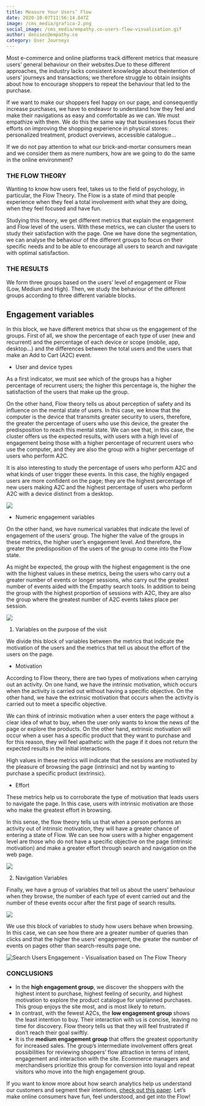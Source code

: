 ```yaml
---
title: Measure Your Users’ Flow
date: 2020-10-07T11:56:14.847Z
image: /cms_media/grafica-2.png
social_image: /cms_media/empathy.co-users-flow-visualisation.gif
author: denisec@empathy.co
category: User Journeys
---
```

Most e-commerce and online platforms track different metrics that measure users’ general behaviour on their websites.Due to these different approaches, the industry lacks consistent knowledge about theintention of users’ journeys and transactions; we therefore struggle to obtain insights about how to encourage shoppers to repeat the behaviour that led to the purchase.

If we want to make our shoppers feel happy on our page, and consequently increase purchases, we have to endeavor to understand how they feel and make their navigations as easy and comfortable as we can. We must empathize with them. We do this the same way that businesses focus their efforts on improving the shopping experience in physical stores: personalized treatment, product overviews, accessible catalogue…

If we do not pay attention to what our brick-and-mortar consumers mean and we consider them as mere numbers, how are we going to do the same in the online environment?

### THE FLOW THEORY

Wanting to know how users feel, takes us to the field of psychology, in particular, the Flow Theory. The Flow is a state of mind that people experience when they feel a total involvement with what they are doing, when they feel focused and have fun.

Studying this theory, we get different metrics that explain the engagement and Flow level of the users. With these metrics, we can cluster the users to study their satisfaction with the page. One we have done the segmentation, we can analyse the behaviour of the different groups to focus on their specific needs and to be able to encourage all users to search and navigate with optimal satisfaction.

### THE RESULTS

We form three groups based on the users’ level of engagement or Flow (Low, Medium and High). Then, we study the behaviour of the different groups according to three different variable blocks.

## Engagement variables

In this block, we have different metrics that show us the engagement of the groups. First of all, we show the percentage of each type of user (new and recurrent) and the percentage of each device or scope (mobile, app, desktop...) and the differences between the total users and the users that make an Add to Cart (A2C) event.

* User and device types

As a first indicator, we must see which of the groups has a higher percentage of recurrent users; the higher this percentage is, the higher the satisfaction of the users that make up the group.

On the other hand, Flow theory tells us about perception of safety and its influence on the mental state of users. In this case, we know that the computer is the device that transmits greater security to users, therefore, the greater the percentage of users who use this device, the greater the predisposition to reach this mental state. We can see that, in this case, the cluster offers us the expected results, with users with a high level of engagement being those with a higher percentage of recurrent users who use the computer, and they are also the group with a higher percentage of users who perform A2C.

It is also interesting to study the percentage of users who perform A2C and what kinds of user trigger these events. In this case, the highly engaged users are more confident on the page; they are the highest percentage of new users making A2C and the highest percentage of users who perform A2C with a device distinct from a desktop.

![](/cms_media/users-flow.jpg)

* Numeric engagement variables

On the other hand, we have numerical variables that indicate the level of engagement of the users’ group. The higher the value of the groups in these metrics, the higher user’s engagement level. And therefore, the greater the predisposition of the users of the group to come into the Flow state.

As might be expected, the group with the highest engagement is the one with the highest values ​​in these metrics, being the users who carry out a greater number of events or longer sessions, who carry out the greatest number of events aided with the Empathy search tools. In addition to being the group with the highest proportion of sessions with A2C, they are also the group where the greatest number of A2C events takes place per session.

![](/cms_media/users-flow-1.jpg)

1. Variables on the purpose of the visit

We divide this block of variables between the metrics that indicate the motivation of the users and the metrics that tell us about the effort of the users on the page.

* Motivation

According to Flow theory, there are two types of motivations when carrying out an activity. On one hand, we have the intrinsic motivation, which occurs when the activity is carried out without having a specific objective. On the other hand, we have the extrinsic motivation that occurs when the activity is carried out to meet a specific objective.

We can think of intrinsic motivation when a user enters the page without a clear idea of ​​what to buy, when the user only wants to know the news of the page or explore the products. On the other hand, extrinsic motivation will occur when a user has a specific product that they want to purchase and for this reason, they will feel apathetic with the page if it does not return the expected results in the initial interactions.

High values ​​in these metrics will indicate that the sessions are motivated by the pleasure of browsing the page (intrinsic) and not by wanting to purchase a specific product (extrinsic).

* Effort

These metrics help us to corroborate the type of motivation that leads users to navigate the page. In this case, users with intrinsic motivation are those who make the greatest effort in browsing.

In this sense, the flow theory tells us that when a person performs an activity out of intrinsic motivation, they will have a greater chance of entering a state of Flow. We can see how users with a higher engagement level are those who do not have a specific objective on the page (intrinsic motivation) and make a greater effort through search and navigation on the web page.

![](/cms_media/users-flow-2.jpg)

2. Navigation Variables

Finally, we have a group of variables that tell us about the users’ behaviour when they browse, the number of each type of event carried out and the number of these events occur after the first page of search results.

![](/cms_media/users-flow-3.jpg)

We use this block of variables to study how users behave when browsing. In this case, we can see how there are a greater number of queries than clicks and that the higher the users' engagement, the greater the number of events on pages other than search-results page one.

![](/cms_media/empathy.co-users-flow-visualisation.gif "Search Users Engagement - Visualisation based on The Flow Theory")

### CONCLUSIONS

* In the **high engagement group**, we discover the shoppers with the highest intent to purchase, highest feeling of security, and highest motivation to explore the product catalogue for unplanned purchases. This group enjoys the site most, and is most likely to return.
* In contrast, with the fewest A2Cs, the **low engagement group** shows the least intention to buy. Their interaction with us is concise, leaving no time for discovery. Flow theory tells us that they will feel frustrated if don’t reach their goal swiftly.
* It is the **medium engagement group** that offers the greatest opportunity for increased sales. The group’s intermediate involvement offers great possibilities for reviewing shoppers’ flow attraction in terms of intent, engagement and interaction with the site. Ecommerce managers and merchandisers prioritize this group for conversion into loyal and repeat visitors who move into the high engagement group.

If you want to know more about how search analytics help us understand our customers and segment their intentions, [check out this paper](https://www.empathy.co/resources/site-search-analytics/). Let’s make online consumers have fun, feel understood, and get into the Flow!